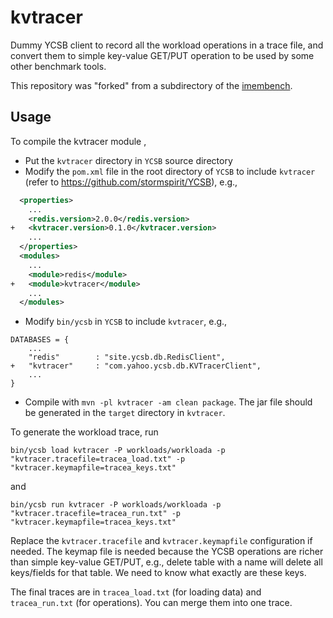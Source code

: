 # kvtracer

Dummy YCSB client to record all the workload operations in a trace file, and convert
them to simple key-value GET/PUT operation to be used by some other benchmark tools.

This repository was "forked" from a subdirectory of the [imembench](https://github.com/ryanphuang/imembench).

## Usage
To compile the kvtracer module ,
* Put the `kvtracer` directory in `YCSB` source directory
* Modify the `pom.xml` file in the root directory of `YCSB` to include `kvtracer`
  (refer to https://github.com/stormspirit/YCSB), e.g.,

```xml
  <properties>
    ...
    <redis.version>2.0.0</redis.version>
+   <kvtracer.version>0.1.0</kvtracer.version>
    ...
  </properties>
  <modules>
    ...
    <module>redis</module>
+   <module>kvtracer</module>
    ...
  </modules>
```

* Modify `bin/ycsb` in `YCSB` to include `kvtracer`, e.g.,

```text
DATABASES = {
    ...
    "redis"        : "site.ycsb.db.RedisClient",
+   "kvtracer"     : "com.yahoo.ycsb.db.KVTracerClient",
    ...
}
```

* Compile with `mvn -pl kvtracer -am clean package`. The jar file should be generated in
the `target` directory in `kvtracer`.

To generate the workload trace, run
```
bin/ycsb load kvtracer -P workloads/workloada -p "kvtracer.tracefile=tracea_load.txt" -p "kvtracer.keymapfile=tracea_keys.txt"
```
and
```
bin/ycsb run kvtracer -P workloads/workloada -p "kvtracer.tracefile=tracea_run.txt" -p "kvtracer.keymapfile=tracea_keys.txt"
```
Replace the `kvtracer.tracefile` and `kvtracer.keymapfile` configuration if needed.
The keymap file is needed because the YCSB operations are richer than simple key-value
GET/PUT, e.g., delete table with a name will delete all keys/fields for that table.
We need to know what exactly are these keys.

The final traces are in `tracea_load.txt` (for loading data) and `tracea_run.txt`
(for operations). You can merge them into one trace.

